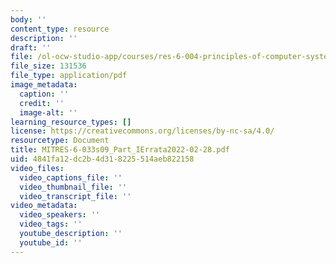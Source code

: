 ```yaml
---
body: ''
content_type: resource
description: ''
draft: ''
file: /ol-ocw-studio-app/courses/res-6-004-principles-of-computer-system-design-an-introduction-spring-2009/mitres-6-033s09_part_ierrata2022-02-28.pdf
file_size: 131536
file_type: application/pdf
image_metadata:
  caption: ''
  credit: ''
  image-alt: ''
learning_resource_types: []
license: https://creativecommons.org/licenses/by-nc-sa/4.0/
resourcetype: Document
title: MITRES-6-033s09_Part_IErrata2022-02-28.pdf
uid: 4841fa12-dc2b-4d31-8225-514aeb822158
video_files:
  video_captions_file: ''
  video_thumbnail_file: ''
  video_transcript_file: ''
video_metadata:
  video_speakers: ''
  video_tags: ''
  youtube_description: ''
  youtube_id: ''
---
```

